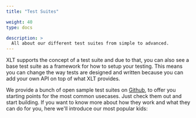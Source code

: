 ```yaml
---
title: "Test Suites"

weight: 40
type: docs

description: >
  All about our different test suites from simple to advanced.
---
```


XLT supports the concept of a test suite and due to that, you can also see a base test suite as a framework for how to setup your testing. This means you can change the way tests are designed and written because you can add your own API on top of what XLT provides.

We provide a bunch of open sample test suites on [Github](https://github.com/Xceptance?q=test+suite&type=&language=), to offer you starting points for the most common usecases. Just check them out and start building. If you want to know more about how they work and what they can do for you, here we'll introduce our most popular kids:


